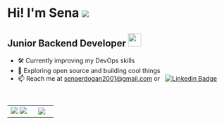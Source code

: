 # Hi! I'm Sena ![](https://user-images.githubusercontent.com/18350557/176309783-0785949b-9127-417c-8b55-ab5a4333674e.gif)

<!-- ![Pj4t](https://user-images.githubusercontent.com/66382514/202264348-6547067a-842a-4ae1-99d0-13ab0f1d01cd.gif) -->


Junior Backend Developer <img src="https://media.giphy.com/media/WUlplcMpOCEmTGBtBW/giphy.gif" width="30">
------------------------------------

* 🛠️ Currently improving my DevOps skills  
* 🌱 Exploring open source and building cool things
* 📫 Reach me at senaerdogan2001@gmail.com or &nbsp; [![Linkedin Badge](https://img.shields.io/badge/-LinkedIn-blue?style=flat&logo=Linkedin&logoColor=white)](https://www.linkedin.com/in/sena-erdo%C4%9Fan/)

<br>
<p align="center">
<table align="center">
<tr>
<td width="50%" align="center">
    <img src="https://github-readme-stats.vercel.app/api?username=sena-erdogan&show_icons=true&count_private=true&hide_border=true"/>
    <img src="https://github-readme-streak-stats.herokuapp.com/?user=sena-erdogan&hide_border=true"/>
</td>
<td width="50%" align="center">
    <img src="https://github-readme-stats.anuraghazra1.vercel.app/api/top-langs/?username=sena-erdogan&hide_border=true&langs_count=5"/>
</td>
</tr>
</table>
</p>
<br>
